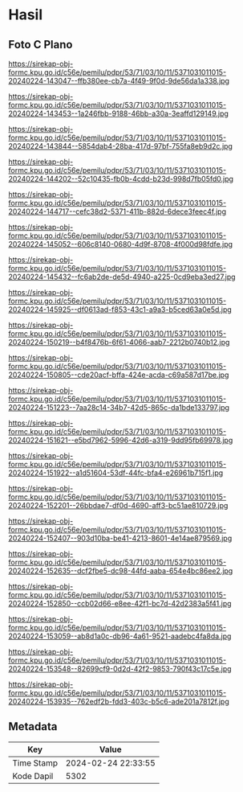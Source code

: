 # Hasil

## Foto C Plano

https://sirekap-obj-formc.kpu.go.id/c56e/pemilu/pdpr/53/71/03/10/11/5371031011015-20240224-143047--ffb380ee-cb7a-4f49-9f0d-9de56da1a338.jpg

https://sirekap-obj-formc.kpu.go.id/c56e/pemilu/pdpr/53/71/03/10/11/5371031011015-20240224-143453--1a246fbb-9188-46bb-a30a-3eaffd129149.jpg

https://sirekap-obj-formc.kpu.go.id/c56e/pemilu/pdpr/53/71/03/10/11/5371031011015-20240224-143844--5854dab4-28ba-417d-97bf-755fa8eb9d2c.jpg

https://sirekap-obj-formc.kpu.go.id/c56e/pemilu/pdpr/53/71/03/10/11/5371031011015-20240224-144202--52c10435-fb0b-4cdd-b23d-998d7fb05fd0.jpg

https://sirekap-obj-formc.kpu.go.id/c56e/pemilu/pdpr/53/71/03/10/11/5371031011015-20240224-144717--cefc38d2-5371-411b-882d-6dece3feec4f.jpg

https://sirekap-obj-formc.kpu.go.id/c56e/pemilu/pdpr/53/71/03/10/11/5371031011015-20240224-145052--606c8140-0680-4d9f-8708-4f000d98fdfe.jpg

https://sirekap-obj-formc.kpu.go.id/c56e/pemilu/pdpr/53/71/03/10/11/5371031011015-20240224-145432--fc6ab2de-de5d-4940-a225-0cd9eba3ed27.jpg

https://sirekap-obj-formc.kpu.go.id/c56e/pemilu/pdpr/53/71/03/10/11/5371031011015-20240224-145925--df0613ad-f853-43c1-a9a3-b5ced63a0e5d.jpg

https://sirekap-obj-formc.kpu.go.id/c56e/pemilu/pdpr/53/71/03/10/11/5371031011015-20240224-150219--b4f8476b-6f61-4066-aab7-2212b0740b12.jpg

https://sirekap-obj-formc.kpu.go.id/c56e/pemilu/pdpr/53/71/03/10/11/5371031011015-20240224-150805--cde20acf-bffa-424e-acda-c69a587d17be.jpg

https://sirekap-obj-formc.kpu.go.id/c56e/pemilu/pdpr/53/71/03/10/11/5371031011015-20240224-151223--7aa28c14-34b7-42d5-865c-da1bde133797.jpg

https://sirekap-obj-formc.kpu.go.id/c56e/pemilu/pdpr/53/71/03/10/11/5371031011015-20240224-151621--e5bd7962-5996-42d6-a319-9dd95fb69978.jpg

https://sirekap-obj-formc.kpu.go.id/c56e/pemilu/pdpr/53/71/03/10/11/5371031011015-20240224-151922--a1d51604-53df-44fc-bfa4-e26961b715f1.jpg

https://sirekap-obj-formc.kpu.go.id/c56e/pemilu/pdpr/53/71/03/10/11/5371031011015-20240224-152201--26bbdae7-df0d-4690-aff3-bc51ae810729.jpg

https://sirekap-obj-formc.kpu.go.id/c56e/pemilu/pdpr/53/71/03/10/11/5371031011015-20240224-152407--903d10ba-be41-4213-8601-4e14ae879569.jpg

https://sirekap-obj-formc.kpu.go.id/c56e/pemilu/pdpr/53/71/03/10/11/5371031011015-20240224-152635--dcf2fbe5-dc98-44fd-aaba-654e4bc86ee2.jpg

https://sirekap-obj-formc.kpu.go.id/c56e/pemilu/pdpr/53/71/03/10/11/5371031011015-20240224-152850--ccb02d66-e8ee-42f1-bc7d-42d2383a5f41.jpg

https://sirekap-obj-formc.kpu.go.id/c56e/pemilu/pdpr/53/71/03/10/11/5371031011015-20240224-153059--ab8d1a0c-db96-4a61-9521-aadebc4fa8da.jpg

https://sirekap-obj-formc.kpu.go.id/c56e/pemilu/pdpr/53/71/03/10/11/5371031011015-20240224-153548--82699cf9-0d2d-42f2-9853-790f43c17c5e.jpg

https://sirekap-obj-formc.kpu.go.id/c56e/pemilu/pdpr/53/71/03/10/11/5371031011015-20240224-153935--762edf2b-fdd3-403c-b5c6-ade201a7812f.jpg


## Metadata

| Key        | Value               |
| ---------- | ------------------- |
| Time Stamp | 2024-02-24 22:33:55 |
| Kode Dapil | 5302                |



